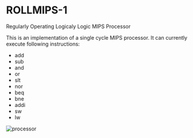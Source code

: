# ROLLMIPS-1

Regularly Operating Logicaly Logic MIPS Processor


This is an implementation of a single cycle MIPS processor.
It can currently execute following instructions:
* add
* sub
* and
* or
* slt
* nor
* beq
* bne
* addi
* sw
* lw

![processor](https://dl.dropboxusercontent.com/u/16037101/rollmips.png)
